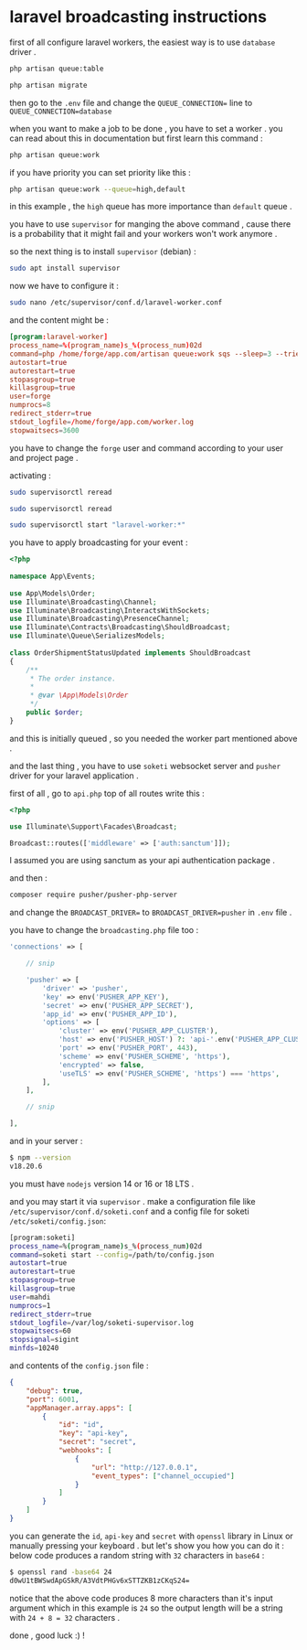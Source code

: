 # laravel broadcasting instructions

first of all configure laravel workers, the easiest way is to use `database` driver .

```bash
php artisan queue:table

php artisan migrate
```

then go to the `.env` file and change the `QUEUE_CONNECTION=`
 line to `QUEUE_CONNECTION=database`

when you want to make a job to be done , you have to set a worker . you can read  about this in documentation but first learn this command :

```bash
php artisan queue:work
```

if you have priority you can set priority like this :

```bash
php artisan queue:work --queue=high,default
```

in this example , the `high` queue has more importance than `default` queue .

you have to use `supervisor` for manging the above command , cause there is a probability that it might fail and your workers won't work anymore .

so the next thing is to install `supervisor` (debian) :

```bash
sudo apt install supervisor
```

now we have to configure it :

```bash
sudo nano /etc/supervisor/conf.d/laravel-worker.conf
```

and the content might be :

```conf
[program:laravel-worker]
process_name=%(program_name)s_%(process_num)02d
command=php /home/forge/app.com/artisan queue:work sqs --sleep=3 --tries=3 --max-time=3600
autostart=true
autorestart=true
stopasgroup=true
killasgroup=true
user=forge
numprocs=8
redirect_stderr=true
stdout_logfile=/home/forge/app.com/worker.log
stopwaitsecs=3600
```

you have to change the `forge` user and command according to your user and project page .

activating :

```bash
sudo supervisorctl reread

sudo supervisorctl reread

sudo supervisorctl start "laravel-worker:*"
```

you have to apply broadcasting for your event :

```php
<?php
 
namespace App\Events;
 
use App\Models\Order;
use Illuminate\Broadcasting\Channel;
use Illuminate\Broadcasting\InteractsWithSockets;
use Illuminate\Broadcasting\PresenceChannel;
use Illuminate\Contracts\Broadcasting\ShouldBroadcast;
use Illuminate\Queue\SerializesModels;
 
class OrderShipmentStatusUpdated implements ShouldBroadcast
{
    /**
     * The order instance.
     *
     * @var \App\Models\Order
     */
    public $order;
}
```

and this is initially queued , so you needed the worker part mentioned above .

and the last thing , you have to use `soketi` websocket server and `pusher` driver for your laravel application .

first of all , go to `api.php` top of all routes write this :

```php
<?php

use Illuminate\Support\Facades\Broadcast;

Broadcast::routes(['middleware' => ['auth:sanctum']]);
```

I assumed you are using sanctum as your api authentication package .

and then :

```bash
composer require pusher/pusher-php-server
```

and change the `BROADCAST_DRIVER=` to `BROADCAST_DRIVER=pusher` in `.env` file .

you have to change the `broadcasting.php` file too :

```php
'connections' => [

	// snip

	'pusher' => [
		'driver' => 'pusher',
		'key' => env('PUSHER_APP_KEY'),
		'secret' => env('PUSHER_APP_SECRET'),
		'app_id' => env('PUSHER_APP_ID'),
		'options' => [
			'cluster' => env('PUSHER_APP_CLUSTER'),
			'host' => env('PUSHER_HOST') ?: 'api-'.env('PUSHER_APP_CLUSTER', 'mt1').'.pusher.com',
			'port' => env('PUSHER_PORT', 443),
			'scheme' => env('PUSHER_SCHEME', 'https'),
			'encrypted' => false,
			'useTLS' => env('PUSHER_SCHEME', 'https') === 'https',
		],
	],

	// snip

],
```


and in your server :

```bash
$ npm --version
v18.20.6
```

you must have `nodejs` version 14 or 16 or 18 LTS .

and you may start it via `supervisor` . make a configuration file like `/etc/supervisor/conf.d/soketi.conf` and a config file for soketi `/etc/soketi/config.json`:

```bash
[program:soketi]
process_name=%(program_name)s_%(process_num)02d
command=soketi start --config=/path/to/config.json
autostart=true
autorestart=true
stopasgroup=true
killasgroup=true
user=mahdi
numprocs=1
redirect_stderr=true
stdout_logfile=/var/log/soketi-supervisor.log
stopwaitsecs=60
stopsignal=sigint
minfds=10240
```

and contents of the `config.json` file :

```json
{
    "debug": true,
    "port": 6001,
    "appManager.array.apps": [
        {
            "id": "id",
            "key": "api-key",
            "secret": "secret",
            "webhooks": [
                {
                    "url": "http://127.0.0.1",
                    "event_types": ["channel_occupied"]
                }
            ]
        }
    ]
}
```

you can generate the `id`, `api-key` and `secret` with `openssl` library in Linux or manually pressing your keyboard . but let's show you how you can do it :
below code produces a random string with `32` characters in `base64` :

```bash
$ openssl rand -base64 24
d0wU1tBWSwdApGSkR/A3VdtPHGv6xSTTZKB1zCKqS24=
```

notice that the above code produces 8 more characters than it's input argument which in this example is `24` so the output length will be a string with `24 + 8 = 32` characters . 

done , good luck :) !


